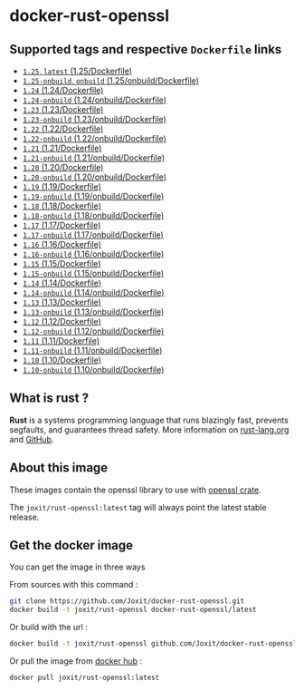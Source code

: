 # docker-rust-openssl

## Supported tags and respective `Dockerfile` links

-   [`1.25`, `latest` (1.25/Dockerfile)](https://github.com/Joxit/docker-rust-openssl/tree/master/1.25)
-   [`1.25-onbuild`, `onbuild` (1.25/onbuild/Dockerfile)](https://github.com/Joxit/docker-rust-openssl/tree/master/1.25/onbuild)
-   [`1.24` (1.24/Dockerfile)](https://github.com/Joxit/docker-rust-openssl/tree/master/1.24)
-   [`1.24-onbuild` (1.24/onbuild/Dockerfile)](https://github.com/Joxit/docker-rust-openssl/tree/master/1.24/onbuild)
-   [`1.23` (1.23/Dockerfile)](https://github.com/Joxit/docker-rust-openssl/tree/master/1.23)
-   [`1.23-onbuild` (1.23/onbuild/Dockerfile)](https://github.com/Joxit/docker-rust-openssl/tree/master/1.23/onbuild)
-   [`1.22` (1.22/Dockerfile)](https://github.com/Joxit/docker-rust-openssl/tree/master/1.22)
-   [`1.22-onbuild` (1.22/onbuild/Dockerfile)](https://github.com/Joxit/docker-rust-openssl/tree/master/1.22/onbuild)
-   [`1.21` (1.21/Dockerfile)](https://github.com/Joxit/docker-rust-openssl/tree/master/1.21)
-   [`1.21-onbuild` (1.21/onbuild/Dockerfile)](https://github.com/Joxit/docker-rust-openssl/tree/master/1.21/onbuild)
-   [`1.20` (1.20/Dockerfile)](https://github.com/Joxit/docker-rust-openssl/tree/master/1.20)
-   [`1.20-onbuild` (1.20/onbuild/Dockerfile)](https://github.com/Joxit/docker-rust-openssl/tree/master/1.20/onbuild)
-   [`1.19` (1.19/Dockerfile)](https://github.com/Joxit/docker-rust-openssl/tree/master/1.19)
-   [`1.19-onbuild` (1.19/onbuild/Dockerfile)](https://github.com/Joxit/docker-rust-openssl/tree/master/1.19/onbuild)
-   [`1.18` (1.18/Dockerfile)](https://github.com/Joxit/docker-rust-openssl/tree/master/1.18)
-   [`1.18-onbuild` (1.18/onbuild/Dockerfile)](https://github.com/Joxit/docker-rust-openssl/tree/master/1.18/onbuild)
-   [`1.17` (1.17/Dockerfile)](https://github.com/Joxit/docker-rust-openssl/tree/master/1.17)
-   [`1.17-onbuild` (1.17/onbuild/Dockerfile)](https://github.com/Joxit/docker-rust-openssl/tree/master/1.17/onbuild)
-   [`1.16` (1.16/Dockerfile)](https://github.com/Joxit/docker-rust-openssl/tree/master/1.16)
-   [`1.16-onbuild` (1.16/onbuild/Dockerfile)](https://github.com/Joxit/docker-rust-openssl/tree/master/1.16/onbuild)
-   [`1.15` (1.15/Dockerfile)](https://github.com/Joxit/docker-rust-openssl/tree/master/1.15)
-   [`1.15-onbuild` (1.15/onbuild/Dockerfile)](https://github.com/Joxit/docker-rust-openssl/tree/master/1.15/onbuild)
-   [`1.14` (1.14/Dockerfile)](https://github.com/Joxit/docker-rust-openssl/tree/master/1.14)
-   [`1.14-onbuild` (1.14/onbuild/Dockerfile)](https://github.com/Joxit/docker-rust-openssl/tree/master/1.14/onbuild)
-   [`1.13` (1.13/Dockerfile)](https://github.com/Joxit/docker-rust-openssl/tree/master/1.13)
-   [`1.13-onbuild` (1.13/onbuild/Dockerfile)](https://github.com/Joxit/docker-rust-openssl/tree/master/1.13/onbuild)
-   [`1.12` (1.12/Dockerfile)](https://github.com/Joxit/docker-rust-openssl/tree/master/1.12)
-   [`1.12-onbuild` (1.12/onbuild/Dockerfile)](https://github.com/Joxit/docker-rust-openssl/tree/master/1.12/onbuild)
-   [`1.11` (1.11/Dockerfile)](https://github.com/Joxit/docker-rust-openssl/tree/master/1.11)
-   [`1.11-onbuild` (1.11/onbuild/Dockerfile)](https://github.com/Joxit/docker-rust-openssl/tree/master/1.11/onbuild)
-   [`1.10` (1.10/Dockerfile)](https://github.com/Joxit/docker-rust-openssl/tree/master/1.10)
-   [`1.10-onbuild` (1.10/onbuild/Dockerfile)](https://github.com/Joxit/docker-rust-openssl/tree/master/1.10/onbuild)

## What is rust ?

**Rust** is a systems programming language that runs blazingly fast, prevents segfaults, and guarantees thread safety.
More information on [rust-lang.org](https://www.rust-lang.org/) and [GitHub](https://github.com/rust-lang/rust).

## About this image

These images contain the openssl library to use with [openssl crate](https://crates.io/crates/openssl).

The `joxit/rust-openssl:latest` tag will always point the latest stable release.

## Get the docker image

You can get the image in three ways

From sources with this command :

```sh
git clone https://github.com/Joxit/docker-rust-openssl.git
docker build -t joxit/rust-openssl docker-rust-openssl/latest
```

Or build with the url :

```sh
docker build -t joxit/rust-openssl github.com/Joxit/docker-rust-openssl#master:latest
```

Or pull the image from [docker hub](https://hub.docker.com/r/joxit/rust-openssl/) :

```sh
docker pull joxit/rust-openssl:latest
```
